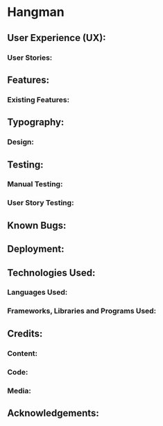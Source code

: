 # Hangman
## User Experience (UX):
### User Stories:
## Features:
### Existing Features:
## Typography:
### Design:
## Testing:
### Manual Testing:
### User Story Testing:
## Known Bugs:
## Deployment:
## Technologies Used:
### Languages Used:
### Frameworks, Libraries and Programs Used:
## Credits:
### Content:
### Code:
### Media:
## Acknowledgements: